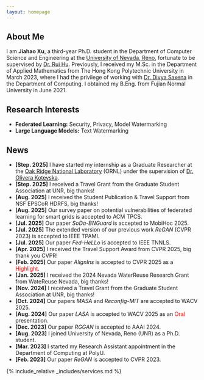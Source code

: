 ```yaml
---
layout: homepage
---
```


## About Me

I am **Jiahao Xu**, a third-year Ph.D. student in the Department of Computer Science and Engineering at the [University of Nevada, Reno](https://www.unr.edu/), fortunate to be supervised by [Dr. Rui Hu](https://sites.google.com/view/ruihu/home). Previously, I received my M.Sc. in the Department of Applied Mathematics from The Hong Kong Polytechnic University in March 2023, where I had the privilege of working with [Dr. Divya Saxena](https://sites.google.com/site/saxenadivyakul1/) in the Department of Computing. I obtained my B.Eng. from Fujian Normal University in June 2021.

## Research Interests

- **Federated Learning:** Security, Privacy, Model Watermarking
- **Large Language Models:** Text Watermarking

## News

- **[Step. 2025]** I have started my internship as a Graduate Researcher at the [Oak Ridge National Laboratory](https://www.ornl.gov/) (ORNL) under the supervision of [Dr. Olivera Kotevska](https://www.ornl.gov/staff-profile/olivera-kotevska).
- **[Step. 2025]** I received a Travel Grant from the Graduate Student Association at UNR, big thanks!
- **[Aug. 2025]** I received the Student Publication & Travel Support from NSF EPSCoR HDRFS, big thanks!
- **[Aug. 2025]** Our survey paper on potential vulnerabilities of federated learning for smart grids is accepted to ACM TPCS.
- **[Jul. 2025]** Our paper *SoDa-BNGuard* is accepted to MobiHoc 2025.
- **[Jul. 2025]** The extended version of our previous work *ReGAN* (CVPR 2023) is accepted to IEEE TPAMI.
- **[Jul. 2025]** Our paper *Fed-HeLLo* is accepted to IEEE TNNLS.
- **[Apr. 2025]** I received the Travel Support Award from CVPR 2025, big thank you CVPR!
- **[Feb. 2025]** Our paper *AlignIns* is accepted to CVPR 2025 as a <span style="color:red;">Highlight</span>.
- **[Jan. 2025]** I received the 2024 Nevada WaterReuse Research Grant from WateReuse Nevada, big thanks!
- **[Nov. 2024]** I received a Travel Grant from the Graduate Student Association at UNR, big thanks!
- **[Oct. 2024]** Our papers *MASA* and *Reconfig-MIT* are accepted to WACV 2025.
- **[Aug. 2024]** Our paper *LASA* is accepted to WACV 2025 as an <span style="color:red;">Oral</span> presentation.
- **[Dec. 2023]** Our paper *RGGAN* is accepted to AAAI 2024.
- **[Aug. 2023]** I joined University of Nevada, Reno (UNR) as a Ph.D. student.
- **[Mar. 2023]** I started my Research Assistant appointment in the Department of Computing at PolyU.
- **[Feb. 2023]** Our paper *ReGAN* is accepted to CVPR 2023.

<!-- {% include_relative _includes/publications.md %} -->

{% include_relative _includes/services.md %}
